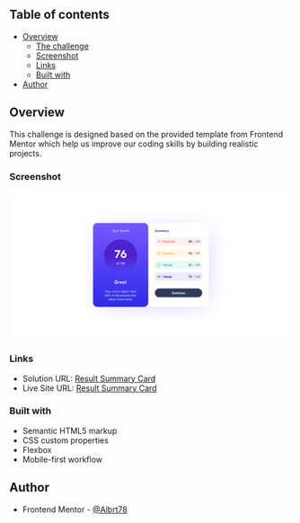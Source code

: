 ## Table of contents

-   [Overview](#overview)
    -   [The challenge](#the-challenge)
    -   [Screenshot](#screenshot)
    -   [Links](#links)
    -   [Built with](#built-with)
-   [Author](#author)

## Overview

This challenge is designed based on the provided template from Frontend Mentor which help us improve our coding skills by building realistic projects.

### Screenshot

![](./Screenshot_Result_Summary.png)

### Links

-   Solution URL: [Result Summary Card](https://github.com/Albrt78/resultsummarycard.github.io/tree/main)
-   Live Site URL: [Result Summary Card](https://albrt78.github.io/resultsummarycard.github.io/)

### Built with

-   Semantic HTML5 markup
-   CSS custom properties
-   Flexbox
-   Mobile-first workflow

## Author

-   Frontend Mentor - [@Albrt78](https://www.frontendmentor.io/profile/Albrt78)
